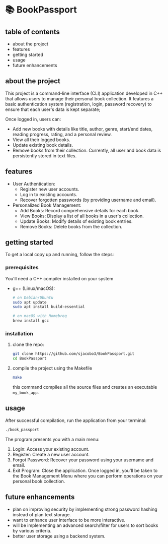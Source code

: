 # 📚 BookPassport

## table of contents
- about the project
- features
- getting started
- usage
- future enhancements

## about the project
This project is a command-line interface (CLI) application developed in C++ that allows users to manage their personal book collection. It features a basic authentication system (registration, login, password recovery) to ensure that each user's data is kept separate;

Once logged in, users can:
- Add new books with details like title, author, genre, start/end dates, reading progress, rating, and a personal review.
- View all their logged books.
- Update existing book details.
- Remove books from their collection.
Currently, all user and book data is persistently stored in text files.

## features
- User Authentication:
  - Register new user accounts.
  - Log in to existing accounts.
  - Recover forgotten passwords (by providing username and email).
- Personalized Book Management:
  - Add Books: Record comprehensive details for each book.
  - View Books: Display a list of all books in a user's collection.
  - Update Books: Modify details of existing book entries.
  - Remove Books: Delete books from the collection.
 
## getting started
To get a local copy up and running, follow the steps:
### prerequisites
You'll need a C++ compiler installed on your system
* g++ (Linux/macOS):
    ```sh
    # on Debian/Ubuntu
    sudo apt update
    sudo apt install build-essential
    
    # on macOS with Homebreq
    brew install gcc
    ```
### installation
1. clone the repo:
   ```sh
   git clone https://github.com/sjacobo3/BookPassport.git
   cd BookPassport
   ```
2. compile the project using the Makefile
   ```sh
   make
   ```
   this command compiles all the source files and creates an executable ```my_book_app```.

## usage
After successful compilation, run the application from your terminal:
```sh
./book_passport
```
The program presents you with a main menu:
1. Login: Access your existing account.
2. Register: Create a new user account.
3. Forgot Password: Recover your password using your username and email.
4. Exit Program: Close the application.
Once logged in, you'll be taken to the Book Management Menu where you can perform operations on your personal book collection.

## future enhancements
- plan on improving security by implementing strong password hashing instead of plan text storage.
- want to enhance user interface to be more interactive.
- will be implementing an advanced search/filter for users to sort books by various criteria.
- better user storage using a backend system.
